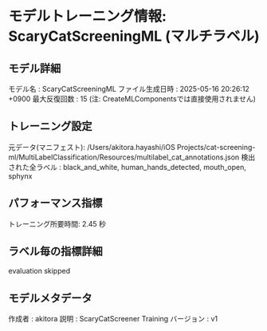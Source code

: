 # モデルトレーニング情報: ScaryCatScreeningML (マルチラベル)

## モデル詳細
モデル名           : ScaryCatScreeningML
ファイル生成日時   : 2025-05-16 20:26:12 +0900
最大反復回数     : 15 (注: CreateMLComponentsでは直接使用されません)

## トレーニング設定
元データ(マニフェスト): /Users/akitora.hayashi/iOS Projects/cat-screening-ml/MultiLabelClassification/Resources/multilabel_cat_annotations.json
検出された全ラベル : black_and_white, human_hands_detected, mouth_open, sphynx

## パフォーマンス指標
トレーニング所要時間: 2.45 秒

## ラベル毎の指標詳細
evaluation skipped

## モデルメタデータ
作成者            : akitora
説明              : ScaryCatScreener Training
バージョン          : v1